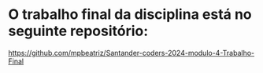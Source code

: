 # O trabalho final da disciplina está no seguinte repositório:

https://github.com/mpbeatriz/Santander-coders-2024-modulo-4-Trabalho-Final
